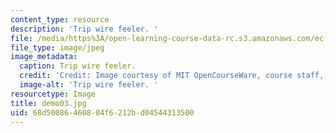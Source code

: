 ```yaml
---
content_type: resource
description: 'Trip wire feeler. '
file: /media/https%3A/open-learning-course-data-rc.s3.amazonaws.com/ec-s06-design-for-demining-spring-2007/68d50086460804f6212bd04544313500_demo03.jpg
file_type: image/jpeg
image_metadata:
  caption: Trip wire feeler.
  credit: 'Credit: Image courtesy of MIT OpenCourseWare, course staff, and students.'
  image-alt: 'Trip wire feeler. '
resourcetype: Image
title: demo03.jpg
uid: 68d50086-4608-04f6-212b-d04544313500
---
```

